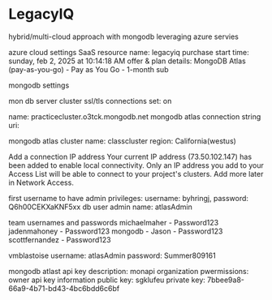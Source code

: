 # LegacyIQ

hybrid/multi-cloud approach with mongodb
leveraging azure servies

azure cloud settings
SaaS resource name:  legacyiq
purchase start time:  sunday, feb 2, 2025 at 10:14:18 AM
offer & plan details:  MongoDB Atlas (pay-as-you-go) - Pay as You Go - 1-month sub

mongodb settings

mon db server cluster
ssl/tls connections set: on

name: practicecluster.o3tck.mongodb.net
mongodb atlas connection string uri:  

mongodb atlas cluster name: classcluster
region:  California(westus)


Add a connection IP address
Your current IP address (73.50.102.147) has been added to enable local connectivity. Only an IP address you add to your Access List will be able to connect to your project's clusters. Add more later in Network Access.

first username to have admin privileges:
username: byhringj, password: Q6h00CEKXaKNF5xx
db user admin name:  atlasAdmin

team usernames and passwords
michaelmaher - Password123
jadenmahoney - Password123
mongodb - Jason - Password123
scottfernandez - Password123

vmblastoise 
username:  atlasAdmin
password: Summer809161

mongodb atlast api key
description: monapi
organization pwermissions: owner
api key information
public key:  sgklufeu
private key: 7bbee9a8-66a9-4b71-bd43-4bc6bdd6c6bf